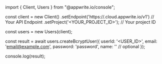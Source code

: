 import { Client, Users } from "@appwrite.io/console";

const client = new Client()
    .setEndpoint('https://<REGION>.cloud.appwrite.io/v1') // Your API Endpoint
    .setProject('<YOUR_PROJECT_ID>'); // Your project ID

const users = new Users(client);

const result = await users.createBcryptUser({
    userId: '<USER_ID>',
    email: 'email@example.com',
    password: 'password',
    name: '<NAME>' // optional
});

console.log(result);
